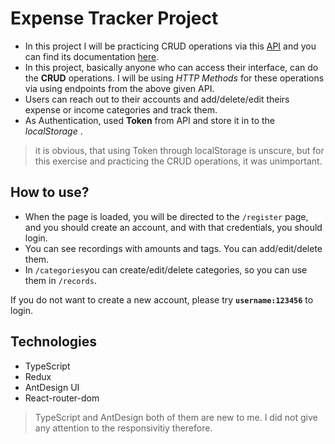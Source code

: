 
# Expense Tracker Project

-   In this project I will be practicing CRUD operations via this [API](https://expensetracker-be.herokuapp.com) and you can find its documentation [here](https://documenter.getpostman.com/view/11347698/TzRPiote).
-   In this project, basically anyone who can access their interface, can do the **CRUD** operations. I will be using _HTTP Methods_ for these operations via using endpoints from the above given API.
-   Users can reach out to their accounts and add/delete/edit theirs expense or income categories and track them.
-   As Authentication, used **Token**  from API and store it in to the *localStorage* .
>  it is obvious, that using Token through localStorage is unscure, but for this exercise and practicing the CRUD operations, it was unimportant.

## How to use?
+	When the page is loaded, you will be directed to the `/register` page, and you should create an account, and with that credentials, you should login.
+	You can see recordings with amounts and tags. You can add/edit/delete them.
+	In `/categories`you can create/edit/delete categories, so you can use them in `/records`.

If you do not want to create a new account, please try **`username:123456`** to login.

## Technologies

-   TypeScript
-   Redux
-   AntDesign UI
-   React-router-dom

> TypeScript and AntDesign both of them are new to me. I did not give any attention to the responsivitiy therefore.
